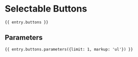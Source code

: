 # Selectable Buttons

```
{{ entry.buttons }}
```

## Parameters

```
{{ entry.buttons.parameters({limit: 1, markup: 'ul'}) }}
```